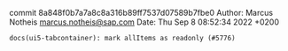 commit 8a848f0b7a7a8c8a316b89ff7537d07589b7fbe0
Author: Marcus Notheis <marcus.notheis@sap.com>
Date:   Thu Sep 8 08:52:34 2022 +0200

    docs(ui5-tabcontainer): mark allItems as readonly (#5776)
